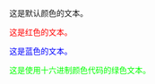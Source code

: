 
这是默认颜色的文本。

<span style="color: red;">这是红色的文本。</span>

<span style="color: blue;">这是蓝色的文本。</span>

<span style="color: #00ff00;">这是使用十六进制颜色代码的绿色文本。</span>
